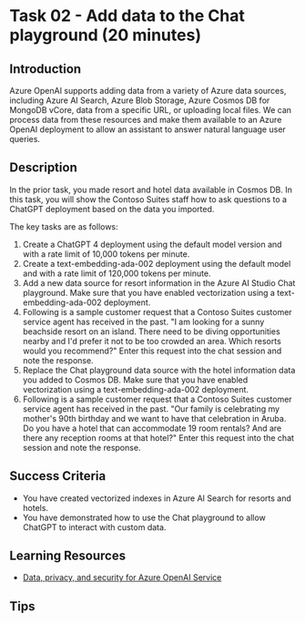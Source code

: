 # Task 02 - Add data to the Chat playground (20 minutes)

## Introduction

Azure OpenAI supports adding data from a variety of Azure data sources, including Azure AI Search, Azure Blob Storage, Azure Cosmos DB for MongoDB vCore, data from a specific URL, or uploading local files. We can process data from these resources and make them available to an Azure OpenAI deployment to allow an assistant to answer natural language user queries.

## Description

In the prior task, you made resort and hotel data available in Cosmos DB. In this task, you will show the Contoso Suites staff how to ask questions to a ChatGPT deployment based on the data you imported.

The key tasks are as follows:

1. Create a ChatGPT 4 deployment using the default model version and with a rate limit of 10,000 tokens per minute.
2. Create a text-embedding-ada-002 deployment using the default model and with a rate limit of 120,000 tokens per minute.
3. Add a new data source for resort information in the Azure AI Studio Chat playground. Make sure that you have enabled vectorization using a text-embedding-ada-002 deployment.
4. Following is a sample customer request that a Contoso Suites customer service agent has received in the past. "I am looking for a sunny beachside resort on an island. There need to be diving opportunities nearby and I'd prefer it not to be too crowded an area. Which resorts would you recommend?" Enter this request into the chat session and note the response.
5. Replace the Chat playground data source with the hotel information data you added to Cosmos DB. Make sure that you have enabled vectorization using a text-embedding-ada-002 deployment.
6. Following is a sample customer request that a Contoso Suites customer service agent has received in the past. "Our family is celebrating my mother's 90th birthday and we want to have that celebration in Aruba. Do you have a hotel that can accommodate 19 room rentals? And are there any reception rooms at that hotel?" Enter this request into the chat session and note the response.

## Success Criteria

- You have created vectorized indexes in Azure AI Search for resorts and hotels.
- You have demonstrated how to use the Chat playground to allow ChatGPT to interact with custom data.

## Learning Resources

- [Data, privacy, and security for Azure OpenAI Service](https://learn.microsoft.com/legal/cognitive-services/openai/data-privacy)

## Tips

